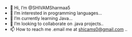 - 👋 Hi, I’m @SHIVAMSharmaa5
- 👀 I’m interested in programming languages...
- 🌱 I’m currently learning Java...
- 💞️ I’m looking to collaborate on .java projects..
- 📫 How to reach me .email me at shicams0@gmail.com ..

<!---
SHIVAMSharmaa5/SHIVAMSharmaa5 is a ✨ special ✨ repository because its `README.md` (this file) appears on your GitHub profile.
You can click the Preview link to take a look at your changes.
--->
